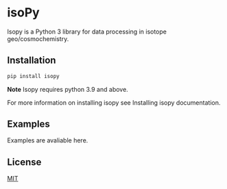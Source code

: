 # isoPy

Isopy is a Python 3 library for data processing in isotope geo/cosmochemistry.

## Installation

```bash
pip install isopy
```

**Note** Isopy requires python 3.9 and above.

For more information on installing isopy see Installing isopy documentation.

## Examples

Examples are avaliable here.

## License
[MIT]()